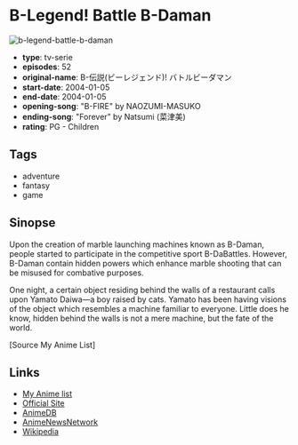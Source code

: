 # B-Legend! Battle B-Daman

![b-legend-battle-b-daman](https://cdn.myanimelist.net/images/anime/13/21634.jpg)

-   **type**: tv-serie
-   **episodes**: 52
-   **original-name**: B-伝説(ビーレジェンド)! バトルビーダマン
-   **start-date**: 2004-01-05
-   **end-date**: 2004-01-05
-   **opening-song**: "B-FIRE" by NAOZUMI-MASUKO
-   **ending-song**: "Forever" by Natsumi (菜津美)
-   **rating**: PG - Children

## Tags

-   adventure
-   fantasy
-   game

## Sinopse

Upon the creation of marble launching machines known as B-Daman, people started to participate in the competitive sport B-DaBattles. However, B-Daman contain hidden powers which enhance marble shooting that can be misused for combative purposes.

One night, a certain object residing behind the walls of a restaurant calls upon Yamato Daiwa—a boy raised by cats. Yamato has been having visions of the object which resembles a machine familiar to everyone. Little does he know, hidden behind the walls is not a mere machine, but the fate of the world.

[Source My Anime List]

## Links

-   [My Anime list](https://myanimelist.net/anime/2789/B-Legend_Battle_B-Daman)
-   [Official Site](http://www.tv-tokyo.co.jp/anime/bedaman/)
-   [AnimeDB](http://anidb.info/perl-bin/animedb.pl?show=anime&aid=1372)
-   [AnimeNewsNetwork](http://www.animenewsnetwork.com/encyclopedia/anime.php?id=3464)
-   [Wikipedia](http://en.wikipedia.org/wiki/Bedaman)
